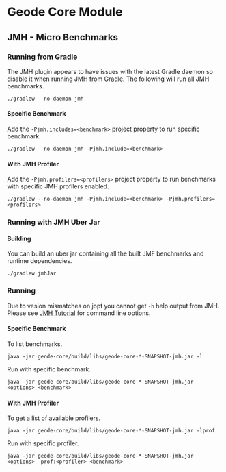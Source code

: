 # Geode Core Module

## JMH - Micro Benchmarks

### Running from Gradle
The JMH plugin appears to have issues with the latest Gradle daemon so disable it when running JMH
from Gradle. The following will run all JMH benchmarks.
```console
./gradlew --no-daemon jmh
```

#### Specific Benchmark
Add the `-Pjmh.includes=<benchmark>` project property to run specific benchmark.
```console
./gradlew --no-daemon jmh -Pjmh.include=<benchmark>
```

#### With JMH Profiler
Add the `-Pjmh.profilers=<profilers>` project property to run benchmarks with specific JMH profilers enabled.
```console
./gradlew --no-daemon jmh -Pjmh.include=<benchmark> -Pjmh.profilers=<profilers>
```

### Running with JMH Uber Jar
#### Building
You can build an uber jar containing all the built JMF benchmarks and runtime dependencies.
```console
./gradlew jmhJar
```

### Running
Due to vesion mismatches on jopt you cannot get `-h` help output from JMH. Please see 
[JMH Tutorial](https://github.com/guozheng/jmh-tutorial/blob/master/README.md) for command line
options.

#### Specific Benchmark
To list benchmarks.
```console
java -jar geode-core/build/libs/geode-core-*-SNAPSHOT-jmh.jar -l
```
Run with specific benchmark.
```console
java -jar geode-core/build/libs/geode-core-*-SNAPSHOT-jmh.jar <options> <benchmark>
```

#### With JMH Profiler
To get a list of available profilers.
```console
java -jar geode-core/build/libs/geode-core-*-SNAPSHOT-jmh.jar -lprof
```
Run with specific profiler.
```console
java -jar geode-core/build/libs/geode-core-*-SNAPSHOT-jmh.jar <options> -prof:<profiler> <benchmark>
```
